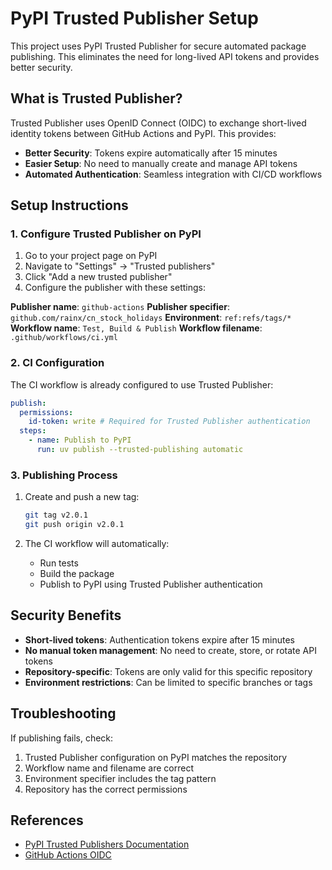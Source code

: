 # PyPI Trusted Publisher Setup

This project uses PyPI Trusted Publisher for secure automated package publishing. This eliminates the need for long-lived API tokens and provides better security.

## What is Trusted Publisher?

Trusted Publisher uses OpenID Connect (OIDC) to exchange short-lived identity tokens between GitHub Actions and PyPI. This provides:

- **Better Security**: Tokens expire automatically after 15 minutes
- **Easier Setup**: No need to manually create and manage API tokens
- **Automated Authentication**: Seamless integration with CI/CD workflows

## Setup Instructions

### 1. Configure Trusted Publisher on PyPI

1. Go to your project page on PyPI
2. Navigate to "Settings" → "Trusted publishers"
3. Click "Add a new trusted publisher"
4. Configure the publisher with these settings:

**Publisher name**: `github-actions`
**Publisher specifier**: `github.com/rainx/cn_stock_holidays`
**Environment**: `ref:refs/tags/*`
**Workflow name**: `Test, Build & Publish`
**Workflow filename**: `.github/workflows/ci.yml`

### 2. CI Configuration

The CI workflow is already configured to use Trusted Publisher:

```yaml
publish:
  permissions:
    id-token: write # Required for Trusted Publisher authentication
  steps:
    - name: Publish to PyPI
      run: uv publish --trusted-publishing automatic
```

### 3. Publishing Process

1. Create and push a new tag:

   ```bash
   git tag v2.0.1
   git push origin v2.0.1
   ```

2. The CI workflow will automatically:
   - Run tests
   - Build the package
   - Publish to PyPI using Trusted Publisher authentication

## Security Benefits

- **Short-lived tokens**: Authentication tokens expire after 15 minutes
- **No manual token management**: No need to create, store, or rotate API tokens
- **Repository-specific**: Tokens are only valid for this specific repository
- **Environment restrictions**: Can be limited to specific branches or tags

## Troubleshooting

If publishing fails, check:

1. Trusted Publisher configuration on PyPI matches the repository
2. Workflow name and filename are correct
3. Environment specifier includes the tag pattern
4. Repository has the correct permissions

## References

- [PyPI Trusted Publishers Documentation](https://docs.pypi.org/trusted-publishers/)
- [GitHub Actions OIDC](https://docs.github.com/en/actions/deployment/security-hardening-your-deployments/about-security-hardening-with-openid-connect)

